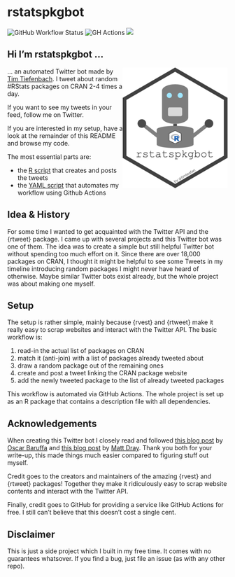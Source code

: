 
<!-- README.md is generated from README.Rmd. Please edit that file -->

# rstatspkgbot

<!-- badges: start -->

![GitHub Workflow
Status](https://img.shields.io/github/workflow/status/timteafan/rstatspkgbot/post-tweet?label=bot%20status&logo=Github%20Actions&logoColor=white&style=flat-square)
![GH
Actions](https://img.shields.io/static/v1?label=automated%20with&message=GitHub%20Actions&color=2088FF&logo=GitHub%20Actions&style=flat-square&labelColor=52535e)
<a href="https://www.twitter.com/rstatspkgbot/" target="blank"><img src="https://img.shields.io/twitter/follow/rstatspkgbot?label=Followers"></a>
<!-- badges: end -->

## Hi I’m rstatspkgbot …

<a id="logo" href="https://raw.githubusercontent.com/TimTeaFan/rstatspkgbot/main/man/figures/logo_big.png"><img src="man/figures/logo.png" alt="rstatspkgbot's logo a robot with an R hex sticker" align="right"></a>

… an automated Twitter bot made by [Tim
Tiefenbach](https://twitter.com/TimTeaFan). I tweet about random
\#RStats packages on CRAN 2-4 times a day.

If you want to see my tweets in your feed, follow me on Twitter.

If you are interested in my setup, have a look at the remainder of this
README and browse my code.

The most essential parts are:

-   the [R script](/R/create_post_and_tweet.R) that creates and posts
    the tweets
-   the [YAML script](/.github/workflows/tweet_rpkg.yaml) that automates
    my workflow using Github Actions

## Idea & History

For some time I wanted to get acquainted with the Twitter API and the
{rtweet} package. I came up with several projects and this Twitter bot
was one of them. The idea was to create a simple but still helpful
Twitter bot without spending too much effort on it. Since there are over
18,000 packages on CRAN, I thought it might be helpful to see some
Tweets in my timeline introducing random packages I might never have
heard of otherwise. Maybe similar Twitter bots exist already, but the
whole project was about making one myself.

## Setup

The setup is rather simple, mainly because {rvest} and {rtweet} make it
really easy to scrap websites and interact with the Twitter API. The
basic workflow is:

1.  read-in the actual list of packages on CRAN
2.  match it (anti-join) with a list of packages already tweeted about
3.  draw a random package out of the remaining ones
4.  create and post a tweet linking the CRAN package website
5.  add the newly tweeted package to the list of already tweeted
    packages

This workflow is automated via GitHub Actions. The whole project is set
up as an R package that contains a description file with all
dependencies.

## Acknowledgements

When creating this Twitter bot I closely read and followed [this blog
post](https://oscarbaruffa.com/twitterbot/) by [Oscar
Baruffa](https://twitter.com/oscarbaruffa/) and [this blog
post](https://www.rostrum.blog/2020/09/21/londonmapbot/) by [Matt
Dray](https://twitter.com/mattdray/). Thank you both for your write-up,
this made things much easier compared to figuring stuff out myself.

Credit goes to the creators and maintainers of the amazing {rvest} and
{rtweet} packages! Together they make it ridiculously easy to scrap
website contents and interact with the Twitter API.

Finally, credit goes to GitHub for providing a service like GitHub
Actions for free. I still can’t believe that this doesn’t cost a single
cent.

## Disclaimer

This is just a side project which I built in my free time. It comes with
no guarantees whatsover. If you find a bug, just file an issue (as with
any other repo).
